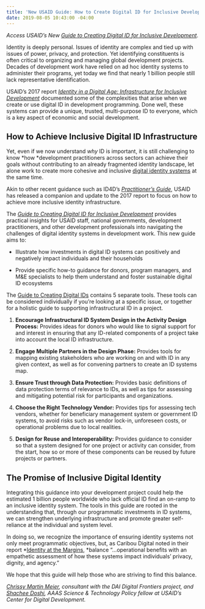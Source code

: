 ```yaml
---
title: 'New USAID Guide: How to Create Digital ID for Inclusive Development'
date: 2019-08-05 10:43:00 -04:00
---
```


*Access USAID’s New [Guide to Creating Digital ID for Inclusive Development](https://nam03.safelinks.protection.outlook.com/?url=https%3A%2F%2Fwww.usaid.gov%2Fdigital-development%2Fdigital-id%2Fhow-to-guide&data=01%7C01%7CStephanie_Creed%40dai.com%7C1f9cda42f7114bd429d508d71147871e%7C7107113de20b4c20a4ce553cabbf686d%7C0&sdata=hn%2F6OZETU58OZUX59RCvfLdR8UywARdX66Or14vgUok%3D&reserved=0)*.

Identity is deeply personal. Issues of identity are complex and tied up with issues of power, privacy, and protection. Yet identifying constituents is often critical to organizing and managing global development projects. Decades of development work have relied on ad hoc identity systems to administer their programs, yet today we find that nearly 1 billion people still lack representative identification.

USAID’s 2017 report *[Identity in a Digital Age: Infrastructure for Inclusive Development](https://www.usaid.gov/sites/default/files/documents/15396/IDENTITY_IN_A_DIGITAL_AGE.pdf)* documented some of the complexities that arise when we create or use digital ID in development programming. Done well, these systems can provide a unique, trusted, multi-purpose ID to everyone, which is a key aspect of economic and social development.

## How to Achieve Inclusive Digital ID Infrastructure

Yet, even if we now understand *why* ID is important, it is still challenging to know *how *development practitioners across sectors can achieve their goals without contributing to an already fragmented identity landscape, let alone work to create more cohesive and inclusive [digital identity systems](https://www.ictworks.org/tag/digital-identity/) at the same time.

Akin to other recent guidance such as ID4D’s *[Practitioner’s Guide](http://documents.worldbank.org/curated/en/248371559325561562/pdf/ID4D-Practitioner-Guide-Draft-for-Consultation.pdf)*, USAID has released a companion and update to the 2017 report to focus on how to achieve more inclusive identity infrastructure.

The *[Guide to Creating Digital ID for Inclusive Development](https://www.usaid.gov/sites/default/files/documents/15396/Digital-ID-for-Inclusive-Development.pdf)* provides practical insights for USAID staff, national governments, development practitioners, and other development professionals into navigating the challenges of digital identity systems in development work. This new guide aims to:

* Illustrate how investments in digital ID systems can positively and negatively impact individuals and their households

* Provide specific how-to guidance for donors, program managers, and M&E specialists to help them understand and foster sustainable digital ID ecosystems

The [Guide to Creating Digital IDs](https://www.usaid.gov/sites/default/files/documents/15396/Digital-ID-for-Inclusive-Development.pdf) contains 5 separate tools. These tools can be considered individually if you’re looking at a specific issue, or together for a holistic guide to supporting infrastructural ID in a project.

1. **Encourage Infrastructural ID System Design in the Activity Design Process:** Provides ideas for donors who would like to signal support for and interest in ensuring that any ID-related components of a project take into account the local ID infrastructure.

2. **Engage Multiple Partners in the Design Phase:** Provides tools for mapping existing stakeholders who are working on and with ID in any given context, as well as for convening partners to create an ID systems map.

3. **Ensure Trust through Data Protection:** Provides basic definitions of data protection terms of relevance to IDs, as well as tips for assessing and mitigating potential risk for participants and organizations.

4. **Choose the Right Technology Vendor:** Provides tips for assessing tech vendors, whether for beneficiary management system or government ID systems, to avoid risks such as vendor lock-in, unforeseen costs, or operational problems due to local realities.

5. **Design for Reuse and Interoperability:** Provides guidance to consider so that a system designed for one project or activity can consider, from the start, how so or more of these components can be reused by future projects or partners.

## The Promise of Inclusive Digital Identity

Integrating this guidance into your development project could help the estimated 1 billion people worldwide who lack official ID find an on-ramp to an inclusive identity system. The tools in this guide are rooted in the understanding that, through our programmatic investments in ID systems, we can strengthen underlying infrastructure and promote greater self-reliance at the individual and system level.

In doing so, we recognize the importance of ensuring identity systems not only meet programmatic objectives, but, as Caribou Digital noted in their report *[Identity at the Margins](http://docs.cariboudigital.net/identity/Identity-At-The-Margins-Identification-Systems-for-Refugees.pdf), *balance “…operational benefits with an empathetic assessment of how these systems impact individuals’ privacy, dignity, and agency.”

We hope that this guide will help those who are striving to find this balance.

*[Chrissy Martin Meier](https://www.linkedin.com/in/chrissiy/), consultant with the DAI Digital Frontiers project, and [Shachee Doshi](https://www.linkedin.com/in/shachee-doshi-47358a56/), AAAS Science & Technology Policy fellow at USAID’s Center for Digital Development.*